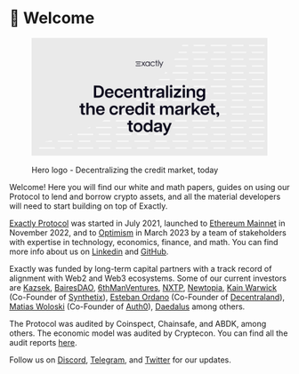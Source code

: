 # 🔔 Welcome

<figure><img src=".gitbook/assets/14.png" alt=""><figcaption><p>Hero logo - Decentralizing the credit market, today</p></figcaption></figure>

Welcome! Here you will find our white and math papers, guides on using our Protocol to lend and borrow crypto assets, and all the material developers will need to start building on top of Exactly.

[Exactly Protocol](https://exact.ly/) was started in July 2021, launched to [Ethereum Mainnet](https://app.exact.ly/?n=mainnet) in November 2022, and to [Optimism](https://app.exact.ly/?n=optimism) in March 2023 by a team of stakeholders with expertise in technology, economics, finance, and math. You can find more info about us on [Linkedin](https://linkedin.com/company/exactly-protocol) and [GitHub](https://github.com/exactly).

Exactly was funded by long-term capital partners with a track record of alignment with Web2 and Web3 ecosystems. Some of our current investors are [Kazsek](https://www.kaszek.com/), [BairesDAO](https://twitter.com/bairesdao), [6thManVentures](https://www.6thman.ventures/), [NXTP](https://www.nxtp.vc/), [Newtopia](https://newtopia.vc/), [Kain Warwick](https://twitter.com/kaiynne) (Co-Founder of [Synthetix](https://synthetix.io/)), [Esteban Ordano](https://twitter.com/eordano) (Co-Founder of [Decentraland](https://decentraland.org/)), [Matias Woloski](https://twitter.com/woloski) (Co-Founder of [Auth0](https://auth0.com/)), [Daedalus](https://www.daedalus.gg/) among others.

The Protocol was audited by Coinspect, Chainsafe, and ABDK, among others. The economic model was audited by Cryptecon. You can find all the audit reports [here](https://docs.exact.ly/security/audits).

Follow us on [Discord](https://discord.gg/nFKzxNvz), [Telegram](https://t.me/exactlyFinance), and [Twitter](https://twitter.com/exactly\_finance) for our updates.
